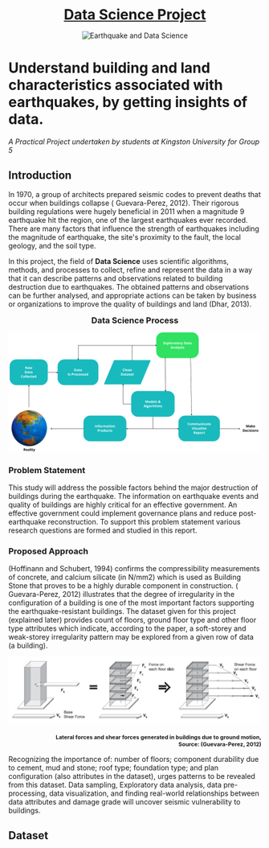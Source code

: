 <h1 align="center" style="margin-top: 10px;margin-bottom:10px;text-decoration:underline">Data Science Project</h1>
<p align="center" style="margin-bottom: 0px !important;">
  <img width="200" src="https://dl.boxcloud.com/api/2.0/internal_files/881798569803/versions/948051095403/representations/jpg_paged_2048x2048/content/1.jpg?access_token=1!rMQZkawFSsIcX6jgSTtbo8J192Nxdw7_m7GgfjoIXkWL2FvMuHOSJQxRQxfqt0qhqJabfEKFYt3BmoBR34hI9OMFO0iAezKVXt4j2pywAIB_N09juwxQP6VmHhJK-r_I7S7Z0LoFFeYBZq_refSWl3RHZ9Mr9NPEzL9b-4lnxT_T5NpnsAfqe_n18MFfek2nwgioiprtrGLdsAx4fzoh1Uot8aae8tH9cb55Zx3P42r2QdUX2-kiR_CE7v0K4G5JK5xtS4YsMgzW7tuo02Zmd3jfpbWSbCUMQYO6DksJMfk76E6d6iXtdIwJuC8Pe8SVJfBhPmS12df92JWRt9SYgMFfOKCavZMq6LqDljmfgCRlbneEmSu2EnrrFU5wYqUkQ-p_9xZlCDO4miqQGFzFqtpTkJsbQQDYqqzXur1h_gbgVCvS2fJSFSPwjf4QocRaFDN7gT_5M-YjzV8pa6wwWRJj-JcRvDjoq8PnELFA2XhIfcrbwTiw8UkHellWSecddRgISwp1HM4tBI3FzQbPWAldTZMAoUSXS68vuM82zfNY1-bGzXqdX0IFRnWGZ8HNarlhOSurp-EILID1cBua0af5o3qKubW1jkprYMIymqbiUr2wSOKN2hU6XGpT3VKd0asQzQOF3Ui1_XfzK8onULFfQlGIqB2aT4d1Z-W1cKh6Gw9-&box_client_name=box-content-preview&box_client_version=2.80.0" alt="Earthquake and Data Science" title="Earthquake and Data Science" align="center">
</p>

# Understand building and land characteristics associated with earthquakes, by getting insights of data.

*A Practical Project undertaken by students at Kingston University for Group 5*

## Introduction

In 1970, a group of architects prepared seismic codes to prevent deaths that occur when buildings collapse (
Guevara-Perez, 2012). Their rigorous building regulations were hugely beneficial in 2011 when a magnitude 9 earthquake
hit the region, one of the largest earthquakes ever recorded. There are many factors that influence the strength of
earthquakes including the magnitude of earthquake, the site's proximity to the fault, the local geology, and the soil
type.

In this project, the field of **Data Science** uses scientific algorithms, methods, and processes to collect, refine and
represent the data in a way that it can describe patterns and observations related to building destruction due to
earthquakes. The obtained patterns and observations can be further analysed, and appropriate actions can be taken by
business or organizations to improve the quality of buildings and land (Dhar, 2013).

<h3 align="center" style="margin-top: 10px;margin-bottom:10px">Data Science Process</h3>

![./images/DS-Process.png](./images/DS-Process.png)

### Problem Statement

This study will address the possible factors behind the major destruction of buildings during the earthquake. The
information on earthquake events and quality of buildings are highly critical for an effective government. An effective
government could implement governance plans and reduce post-earthquake reconstruction. To support this problem statement
various research questions are formed and studied in this report.

### Proposed Approach

(Hoffinann and Schubert, 1994) confirms the compressibility measurements of concrete, and calcium
silicate (in N/mm2) which is used as Building Stone that proves to be a highly durable component in construction. (
Guevara-Perez, 2012) illustrates that the degree of irregularity in the configuration of a building is one of the most
important factors supporting the earthquake-resistant buildings. The dataset given for this project (explained later)
provides count of floors, ground floor type and other floor type attributes which indicate, according to the paper, a
soft-storey and weak-storey irregularity pattern may be explored from a given row of data (a building).

![./images/floor-irregularity.jpg](./images/floor-irregularity.jpg)
<p align="right" style="margin-bottom: 0px !important;font-weight: bold; font-size:11px">
Lateral forces and shear forces generated in buildings due to ground motion, <br/>
Source: (Guevara-Perez, 2012)
</p>

Recognizing the importance of: number of floors; component durability due to cement, mud and stone; roof type;
foundation type; and plan configuration (also attributes in the dataset), urges patterns to be revealed from this
dataset. Data sampling, Exploratory data analysis, data pre-processing, data visualization, and finding real-world
relationships between data attributes and damage grade will uncover seismic vulnerability to buildings.

## Dataset

